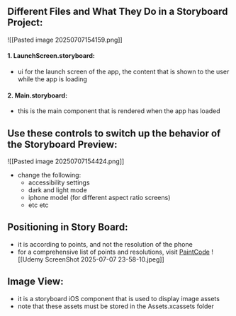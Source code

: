 
## Different Files and What They Do in a Storyboard Project:

![[Pasted image 20250707154159.png]]


#### 1\. LaunchScreen.storyboard:
- ui for the launch screen of the app, the content that is shown to the user while the app is loading
#### 2\. Main.storyboard:
- this is the main component that is rendered when the app has loaded

## Use these controls to switch up the behavior of the Storyboard Preview:

![[Pasted image 20250707154424.png]]
- change the following:
	- accessibility settings
	- dark and light mode
	- iphone model (for different aspect ratio screens)
	- etc etc

## Positioning in Story Board:
- it is according to points, and not the resolution of the phone
- for a comprehensive list of points and resolutions, visit [PaintCode](https://www.paintcodeapp.com/news/ultimate-guide-to-iphone-resolutions)
	![[Udemy ScreenShot 2025-07-07 23-58-10.jpeg]]


## Image View:
- it is a storyboard iOS component that is used to display image assets
- note that these assets must be stored in the Assets.xcassets folder